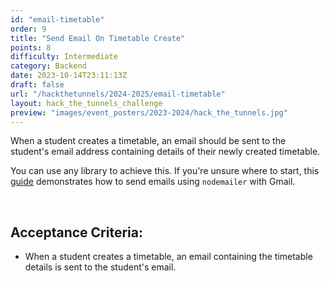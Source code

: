```yaml
---
id: "email-timetable"
order: 9
title: "Send Email On Timetable Create"
points: 8
difficulty: Intermediate
category: Backend
date: 2023-10-14T23:11:13Z
draft: false
url: "/hackthetunnels/2024-2025/email-timetable"
layout: hack_the_tunnels_challenge
preview: "images/event_posters/2023-2024/hack_the_tunnels.jpg"
---
```


When a student creates a timetable, an email should be sent to the student's email address containing details of their newly created timetable.

You can use any library to achieve this. If you're unsure where to start, this [guide](https://medium.com/@y.mehnati_49486/how-to-send-an-email-from-your-gmail-account-with-nodemailer-837bf09a7628) demonstrates how to send emails using `nodemailer` with Gmail.

<br/>

## Acceptance Criteria:

- When a student creates a timetable, an email containing the timetable details is sent to the student's email.